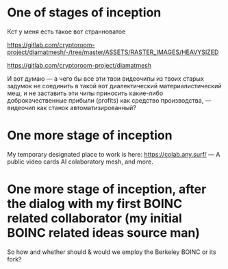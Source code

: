 # One of stages of inception

Кст у меня есть такое вот странноватое

https://gitlab.com/cryptoroom-project/diamatmesh/-/tree/master/ASSETS/RASTER_IMAGES/HEAVYSIZED

https://gitlab.com/cryptoroom-project/diamatmesh

И вот думаю — а чего бы все эти твои видеочипы из твоих старых задумок не соединить в такой вот диалектический материалистический меш,
и не заставить эти чипы приносить какие-либо доброкачественные прибыли (profits) как средство производства, — видеочип как станок автоматизированный?

# One more stage of inception

My temporary designated place to work is here: https://colab.any.surf/ — A public video cards AI colaboratory mesh, and more.

# One more stage of inception, after the dialog with my first BOINC related collaborator (my initial BOINC related ideas source man)

So how and whether should & would we employ the Berkeley BOINC or its fork?

